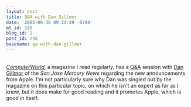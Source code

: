 ```yaml
---
layout: post
title: Q&A with Dan Gillmor
date: '2003-06-30 09:14:49 -0700'
mt_id: 298
blog_id: 1
post_id: 298
basename: qa-with-dan-gillmor
---
```

<br /><a href="http://www.computerworld.com/"><cite>ComputerWorld</cite></a>, a magazine I read regularly, has a <acronym title="Question And Answer">Q&amp;A</acronym> session with <a href="http://weblog.siliconvalley.com/column/dangillmor/">Dan Gillmor</a> of the <cite>San Jose Mercury News</cite> regarding the new announcements from Apple. I'm not particularly sure why Dan was singled out by the magazine on this particular topic, on which he isn't an expert as far as I know, but it does make for good reading and it promotes Apple, which is good in itself.<br /><br /><br />
